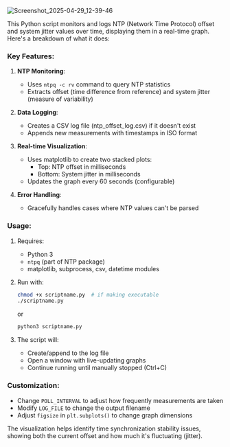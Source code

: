 ![Screenshot_2025-04-29_12-39-46](https://github.com/user-attachments/assets/b8dbedb0-3ce6-42b1-8deb-c6617cda1263)

This Python script monitors and logs NTP (Network Time Protocol) offset and system jitter values over time, displaying them in a real-time graph. Here's a breakdown of what it does:

### Key Features:
1. **NTP Monitoring**:
   - Uses `ntpq -c rv` command to query NTP statistics
   - Extracts offset (time difference from reference) and system jitter (measure of variability)

2. **Data Logging**:
   - Creates a CSV log file (ntp_offset_log.csv) if it doesn't exist
   - Appends new measurements with timestamps in ISO format

3. **Real-time Visualization**:
   - Uses matplotlib to create two stacked plots:
     - Top: NTP offset in milliseconds
     - Bottom: System jitter in milliseconds
   - Updates the graph every 60 seconds (configurable)

4. **Error Handling**:
   - Gracefully handles cases where NTP values can't be parsed

### Usage:
1. Requires:
   - Python 3
   - `ntpq` (part of NTP package)
   - matplotlib, subprocess, csv, datetime modules

2. Run with:
   ```bash
   chmod +x scriptname.py  # if making executable
   ./scriptname.py
   ```
   or
   ```bash
   python3 scriptname.py
   ```

3. The script will:
   - Create/append to the log file
   - Open a window with live-updating graphs
   - Continue running until manually stopped (Ctrl+C)

### Customization:
- Change `POLL_INTERVAL` to adjust how frequently measurements are taken
- Modify `LOG_FILE` to change the output filename
- Adjust `figsize` in `plt.subplots()` to change graph dimensions

The visualization helps identify time synchronization stability issues, showing both the current offset and how much it's fluctuating (jitter).

